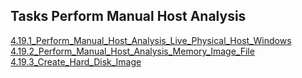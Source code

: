 ## Tasks Perform Manual Host Analysis  


[4.19.1_Perform_Manual_Host_Analysis_Live_Physical_Host_Windows](4.19.1_Perform_Manual_Host_Analysis_Live_Physical_Host_Windows)  
[4.19.2_Perform_Manual_Host_Analysis_Memory_Image_File](4.19.2_Perform_Manual_Host_Analysis_Memory_Image_File)  
[4.19.3_Create_Hard_Disk_Image](4.Eradication\4.19_Perform_manual_host_analysis\4.19.3_Create_Hard_Disk_Image)  
